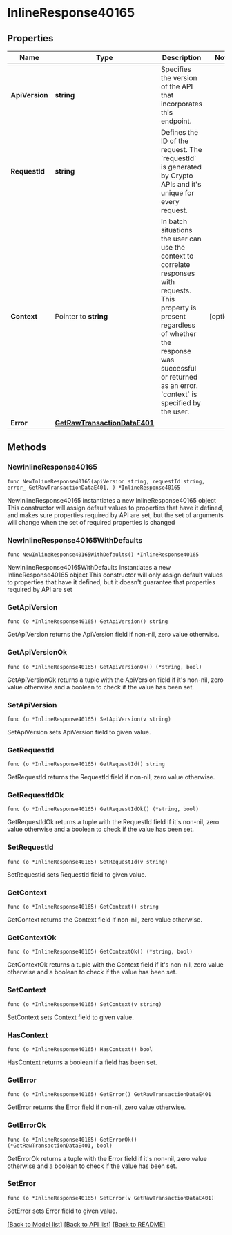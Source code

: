 # InlineResponse40165

## Properties

Name | Type | Description | Notes
------------ | ------------- | ------------- | -------------
**ApiVersion** | **string** | Specifies the version of the API that incorporates this endpoint. | 
**RequestId** | **string** | Defines the ID of the request. The &#x60;requestId&#x60; is generated by Crypto APIs and it&#39;s unique for every request. | 
**Context** | Pointer to **string** | In batch situations the user can use the context to correlate responses with requests. This property is present regardless of whether the response was successful or returned as an error. &#x60;context&#x60; is specified by the user. | [optional] 
**Error** | [**GetRawTransactionDataE401**](GetRawTransactionDataE401.md) |  | 

## Methods

### NewInlineResponse40165

`func NewInlineResponse40165(apiVersion string, requestId string, error_ GetRawTransactionDataE401, ) *InlineResponse40165`

NewInlineResponse40165 instantiates a new InlineResponse40165 object
This constructor will assign default values to properties that have it defined,
and makes sure properties required by API are set, but the set of arguments
will change when the set of required properties is changed

### NewInlineResponse40165WithDefaults

`func NewInlineResponse40165WithDefaults() *InlineResponse40165`

NewInlineResponse40165WithDefaults instantiates a new InlineResponse40165 object
This constructor will only assign default values to properties that have it defined,
but it doesn't guarantee that properties required by API are set

### GetApiVersion

`func (o *InlineResponse40165) GetApiVersion() string`

GetApiVersion returns the ApiVersion field if non-nil, zero value otherwise.

### GetApiVersionOk

`func (o *InlineResponse40165) GetApiVersionOk() (*string, bool)`

GetApiVersionOk returns a tuple with the ApiVersion field if it's non-nil, zero value otherwise
and a boolean to check if the value has been set.

### SetApiVersion

`func (o *InlineResponse40165) SetApiVersion(v string)`

SetApiVersion sets ApiVersion field to given value.


### GetRequestId

`func (o *InlineResponse40165) GetRequestId() string`

GetRequestId returns the RequestId field if non-nil, zero value otherwise.

### GetRequestIdOk

`func (o *InlineResponse40165) GetRequestIdOk() (*string, bool)`

GetRequestIdOk returns a tuple with the RequestId field if it's non-nil, zero value otherwise
and a boolean to check if the value has been set.

### SetRequestId

`func (o *InlineResponse40165) SetRequestId(v string)`

SetRequestId sets RequestId field to given value.


### GetContext

`func (o *InlineResponse40165) GetContext() string`

GetContext returns the Context field if non-nil, zero value otherwise.

### GetContextOk

`func (o *InlineResponse40165) GetContextOk() (*string, bool)`

GetContextOk returns a tuple with the Context field if it's non-nil, zero value otherwise
and a boolean to check if the value has been set.

### SetContext

`func (o *InlineResponse40165) SetContext(v string)`

SetContext sets Context field to given value.

### HasContext

`func (o *InlineResponse40165) HasContext() bool`

HasContext returns a boolean if a field has been set.

### GetError

`func (o *InlineResponse40165) GetError() GetRawTransactionDataE401`

GetError returns the Error field if non-nil, zero value otherwise.

### GetErrorOk

`func (o *InlineResponse40165) GetErrorOk() (*GetRawTransactionDataE401, bool)`

GetErrorOk returns a tuple with the Error field if it's non-nil, zero value otherwise
and a boolean to check if the value has been set.

### SetError

`func (o *InlineResponse40165) SetError(v GetRawTransactionDataE401)`

SetError sets Error field to given value.



[[Back to Model list]](../README.md#documentation-for-models) [[Back to API list]](../README.md#documentation-for-api-endpoints) [[Back to README]](../README.md)


